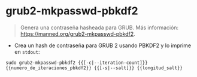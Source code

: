 # grub2-mkpasswd-pbkdf2

> Genera una contraseña hasheada para GRUB.
> Más información: <https://manned.org/grub2-mkpasswd-pbkdf2>.

- Crea un hash de contraseña para GRUB 2 usando PBKDF2 y lo imprime en `stdout`:

`sudo grub2-mkpasswd-pbkdf2 {{[-c|--iteration-count]}} {{numero_de_iteraciones_pbkdf2}} {{[-s|--salt]}} {{longitud_salt}}`

